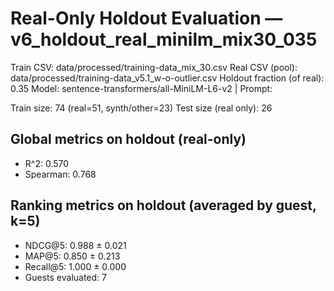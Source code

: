 # Real-Only Holdout Evaluation — v6_holdout_real_minilm_mix30_035

Train CSV: data/processed/training-data_mix_30.csv
Real CSV (pool): data/processed/training-data_v5.1_w-o-outlier.csv
Holdout fraction (of real): 0.35
Model: sentence-transformers/all-MiniLM-L6-v2 | Prompt: <none>

Train size: 74 (real=51, synth/other=23)
Test size (real only): 26

## Global metrics on holdout (real-only)

- R^2: 0.570
- Spearman: 0.768

## Ranking metrics on holdout (averaged by guest, k=5)

- NDCG@5: 0.988 ± 0.021
- MAP@5: 0.850 ± 0.213
- Recall@5: 1.000 ± 0.000
- Guests evaluated: 7